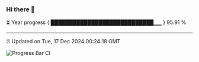### Hi there 👋

⏳ Year progress { ████████████████████████████▁▁ } 95.91 %

---

⏰ Updated on Tue, 17 Dec 2024 00:24:18 GMT

![Progress Bar CI](https://github.com/liununu/liununu/workflows/Progress%20Bar%20CI/badge.svg)
